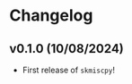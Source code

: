 # Changelog

<!--next-version-placeholder-->

## v0.1.0 (10/08/2024)

- First release of `skmiscpy`!